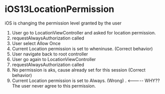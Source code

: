 # iOS13LocationPermission
iOS is changing the permission level granted by the user

1. User go to LocationViewController and asked for location permission.
2. requestAlwaysAuthorization called
3. User select Allow Once
4. Current Location permission is set to wheninuse. (Correct behavior)
5. User navigate back to root controller
6. User go again to LocationViewController
7. requestAlwaysAuthorization called
8. No permission is aks, cause already set for this session (Correct behavior)
9. Current Location permission is set to Always. (Wrong) . <----- WHY?? The user never agree to this permission.

